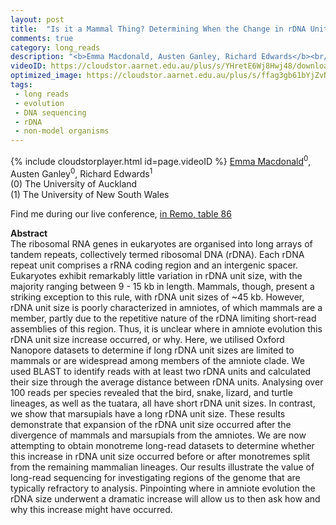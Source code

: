 ```yaml
---
layout: post
title:  "Is it a Mammal Thing? Determining When the Change in rDNA Unit Size Occurred in Amniotes"
comments: true
category: long_reads
description: "<b>Emma Macdonald, Austen Ganley, Richard Edwards</b><br/>The ribosomal RNA genes in eukaryotes are organise..."
videoID: https://cloudstor.aarnet.edu.au/plus/s/YHretE6Wj8Hwj48/download
optimized_image: https://cloudstor.aarnet.edu.au/plus/s/ffag3gb61bYjZvN/download
tags:
 - long reads
 - evolution
 - DNA sequencing
 - rDNA
 - non-model organisms
---
```

{% include cloudstorplayer.html id=page.videoID %}
<u>Emma Macdonald</u><sup>0</sup>, Austen Ganley<sup>0</sup>, Richard Edwards<sup>1</sup><br/>
\(0\) The University of Auckland<br/>
\(1\) The University of New South Wales

Find me during our live conference, [in Remo, table 86](https://remo.co)

<b>Abstract</b><br/>
The ribosomal RNA genes in eukaryotes are organised into long arrays of tandem repeats, collectively termed ribosomal DNA \(rDNA\). Each rDNA repeat unit comprises a rRNA coding region and an intergenic spacer. Eukaryotes exhibit remarkably little variation in rDNA unit size, with the majority ranging between 9 - 15 kb in length. Mammals, though, present a striking exception to this rule, with rDNA unit sizes of ~45 kb. However, rDNA unit size is poorly characterized in amniotes, of which mammals are a member, partly due to the repetitive nature of the rDNA limiting short-read assemblies of this region. Thus, it is unclear where in amniote evolution this rDNA unit size increase occurred, or why. Here, we utilised Oxford Nanopore datasets to determine if long rDNA unit sizes are limited to mammals or are widespread among members of the amniote clade. We used BLAST to identify reads with at least two rDNA units and calculated their size through the average distance between rDNA units. Analysing over 100 reads per species revealed that the bird, snake, lizard, and turtle lineages, as well as the tuatara, all have short rDNA unit sizes. In contrast, we show that marsupials have a long rDNA unit size. These results demonstrate that expansion of the rDNA unit size occurred after the divergence of mammals and marsupials from the amniotes. We are now attempting to obtain monotreme long-read datasets to determine whether this increase in rDNA unit size occurred before or after monotremes split from the remaining mammalian lineages. Our results illustrate the value of long-read sequencing for investigating regions of the genome that are typically refractory to analysis. Pinpointing where in amniote evolution the rDNA size underwent a dramatic increase will allow us to then ask how and why this increase might have occurred.
